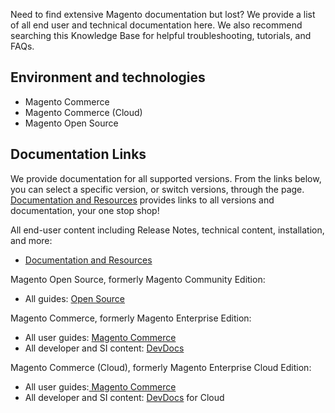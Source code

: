 Need to find extensive Magento documentation but lost? We provide a list of all end user and technical documentation here. We also recommend searching this Knowledge Base for helpful troubleshooting, tutorials, and FAQs.

## Environment and technologies

*   Magento Commerce
*   Magento Commerce (Cloud)
*   Magento Open Source

## Documentation Links

We provide documentation for all supported versions. From the links below, you can select a specific version, or switch versions, through the page. [Documentation and Resources](https://magento.com/resources/technical) provides links to all versions and documentation, your one stop shop!

All end-user content including Release Notes, technical content, installation, and more:

*   [Documentation and Resources ](https://magento.com/resources/technical)

Magento Open Source, formerly Magento Community Edition:

*   All guides: [Open Source](http://docs.magento.com/m2/ce/user_guide/magento/magento-community-edition-2.1-user-guide.html)

Magento Commerce, formerly Magento Enterprise Edition:

*   All user guides: <a href="http://docs.magento.com/m2/ee/user_guide/magento/magento-enterprise-edition-2.1-user-guide.html" rel="noopener noreferrer" target="_blank">Magento Commerce</a>
*   All developer and SI content: [DevDocs](http://devdocs.magento.com)

Magento Commerce (Cloud), formerly Magento Enterprise Cloud Edition:

*   All user guides:<a href="http://docs.magento.com/m2/ee/user_guide/magento/magento-enterprise-edition-2.1-user-guide.html" rel="noopener noreferrer" target="_blank"> Magento Commerce</a>
*   All developer and SI content: [DevDocs](http://devdocs.magento.com/guides/v2.2/cloud/bk-cloud.html) for Cloud

&nbsp;